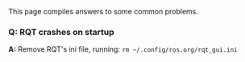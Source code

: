 This page compiles answers to some common problems.

### **Q:** RQT crashes on startup

**A:** Remove RQT's ini file, running: `rm ~/.config/ros.org/rqt_gui.ini`